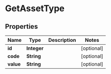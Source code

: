 
# GetAssetType

## Properties
Name | Type | Description | Notes
------------ | ------------- | ------------- | -------------
**id** | **Integer** |  |  [optional]
**code** | **String** |  |  [optional]
**value** | **String** |  |  [optional]



